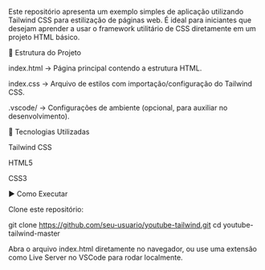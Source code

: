Este repositório apresenta um exemplo simples de aplicação utilizando Tailwind CSS para estilização de páginas web.
É ideal para iniciantes que desejam aprender a usar o framework utilitário de CSS diretamente em um projeto HTML básico.

📂 Estrutura do Projeto

index.html → Página principal contendo a estrutura HTML.

index.css → Arquivo de estilos com importação/configuração do Tailwind CSS.

.vscode/ → Configurações de ambiente (opcional, para auxiliar no desenvolvimento).

🚀 Tecnologias Utilizadas

Tailwind CSS

HTML5

CSS3

▶️ Como Executar

Clone este repositório:

git clone https://github.com/seu-usuario/youtube-tailwind.git
cd youtube-tailwind-master


Abra o arquivo index.html diretamente no navegador, ou use uma extensão como Live Server no VSCode para rodar localmente.
